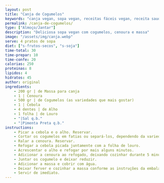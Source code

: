```yaml
---
layout: post
title: "Canja de Cogumelos"
keywords: "canja vegan, sopa vegan, receitas fáceis vegan, receita saudável, sopa sem carne, canja de cogumelos, vegan, jantar saudável, almoço saudável, comida reconfortante vegan, Canja vegan, Sopa vegan, Receita saudável, Canja de cogumelos, Comida reconfortante vegan, Receita fácil de canja vegan com cogumelos, Como fazer canja vegan saudável e nutritiva, Sopa vegana com massa e legumes para o jantar, Canja sem carne com cenoura e cogumelos, Prato reconfortante vegan para dias frios, Receita rápida de canja vegan para almoço ou jantar, Canja leve e saudável para dietas plant-based, Sopa de cogumelos vegan, Massa em receitas veganas, Sopa sem produtos de origem animal, Louro e cenoura em pratos veganos, Alimentação plant-based, Refeições rápidas e saudáveis, Receitas económicas e fáceis, Sopa reconfortante para toda a família, Prato principal leve e nutritivo, Receitas veganas para iniciantes"
permalink: /canja-de-cogumelos/
type: ["Almoço/Jantar"]
description: "Deliciosa sopa vegan com cogumelos, cenoura e massa"
image: "/assets/img/canja.webp"
serve: 4 pratos de sopa
diet: ["s-frutos-secos", "s-soja"]
time-total: 30
time-prepar: 10
time-confe: 20
calorias: 250
proteinas: 8
lipidos: 4
hidratos: 45
author: original
ingredients:
    - 200 gr | de Massa para canja
    - 1 | Cenoura
    - 500 gr | de Cogumelos (as variedades que mais gostar)
    - 1 | Cebola
    - 4 dentes | de Alho
    - 1 folha | de Louro
    - "|Sal q.b."
    - "|Pimenta Preta q.b."
instructions:
    - Picar a cebola e o alho. Reservar.
    - Cortar os cogumelos em fatias ou separá-los, dependendo da variedade que usar. Reservar.
    - Ralar a cenoura. Reservar.
    - Refogar a cebola picada juntamente com a folha de louro.
    - Acrescentar o alho e refogar por mais alguns minutos.
    - Adicionar a cenoura ao refogado, deixando cozinhar durante 5 minutos.
    - Juntar os cogumelo e deixar reduzir.
    - Adicionar a massa e cobrir com água.
    - Deixar ferver e cozinhar a massa conforme as instruções da embalagem.
    - Servir de imediato.
---
```

